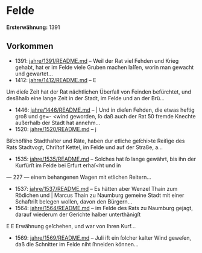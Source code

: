 # Felde

**Ersterwähnung:** 1391

## Vorkommen
- 1391: [jahre/1391/README.md](../jahre/1391/README.md) – Weil der Rat viel Fehden und Krieg gehabt, hat er
im Felde viele Gruben machen laſſen, worin man gewacht
und gewartet...
- 1412: [jahre/1412/README.md](../jahre/1412/README.md) – E

Um dieſe Zeit hat der Rat nächtlichen Überfall von
Feinden befürchtet, und des8halb eine lange Zeit in der
Stadt, im Felde und an der Brü...
- 1446: [jahre/1446/README.md](../jahre/1446/README.md) – |
Und in dieſen Fehden, die etwas heftig groß und ge=-
\<wind geworden, ſo daß auch der Rat 50 fremde Knechte
außerhalb der Stadt hat annehm...
- 1520: [jahre/1520/README.md](../jahre/1520/README.md) – j

Biſchöflihe Stadthalter und Räte, haben dur etliche
geſchi>te Reiſige des Rats Stadtvogt, Chriſtof Kettel, im
Felde und auf der Straße, a...
- 1535: [jahre/1535/README.md](../jahre/1535/README.md) – Solches hat ſo lange gewährt, bis
ihn der Kurfürſt im Felde bei Erfurt erhaſ<ht und in


— 227 —
einem behangenen Wagen mit etlichen Reitern...
- 1537: [jahre/1537/README.md](../jahre/1537/README.md) – Es hätten aber Wenzel Thain zum Rödichen und |
Marcus Thain zu Naumburg gemeine Stadt mit einer
Schaftriſt belegen wollen, davon den Bürgern...
- 1564: [jahre/1564/README.md](../jahre/1564/README.md) – im Felde des Rats zu Naumburg
gejagt, darauf wiederum der Gerichte halber unterthänigſt


E E
Erwähnung geſchehen, und war von Ihren Kurf...
- 1569: [jahre/1569/README.md](../jahre/1569/README.md) – Juli ift ein ſolcher kalter Wind geweſen, daß
die Schnitter im Felde niht ſhneiden können...
